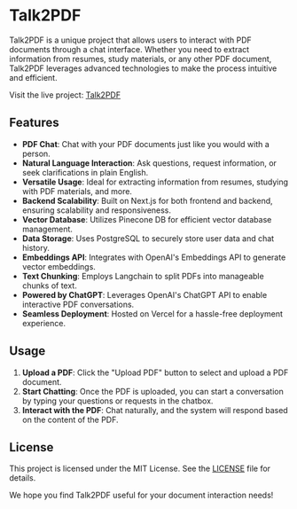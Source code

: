 # Talk2PDF

Talk2PDF is a unique project that allows users to interact with PDF documents through a chat interface. Whether you need to extract information from resumes, study materials, or any other PDF document, Talk2PDF leverages advanced technologies to make the process intuitive and efficient.

Visit the live project: [Talk2PDF](https://talk2pdf.vercel.app)

## Features

- **PDF Chat**: Chat with your PDF documents just like you would with a person.
- **Natural Language Interaction**: Ask questions, request information, or seek clarifications in plain English.
- **Versatile Usage**: Ideal for extracting information from resumes, studying with PDF materials, and more.
- **Backend Scalability**: Built on Next.js for both frontend and backend, ensuring scalability and responsiveness.
- **Vector Database**: Utilizes Pinecone DB for efficient vector database management.
- **Data Storage**: Uses PostgreSQL to securely store user data and chat history.
- **Embeddings API**: Integrates with OpenAI's Embeddings API to generate vector embeddings.
- **Text Chunking**: Employs Langchain to split PDFs into manageable chunks of text.
- **Powered by ChatGPT**: Leverages OpenAI's ChatGPT API to enable interactive PDF conversations.
- **Seamless Deployment**: Hosted on Vercel for a hassle-free deployment experience.


## Usage

1. **Upload a PDF**: Click the "Upload PDF" button to select and upload a PDF document.
2. **Start Chatting**: Once the PDF is uploaded, you can start a conversation by typing your questions or requests in the chatbox.
3. **Interact with the PDF**: Chat naturally, and the system will respond based on the content of the PDF.

## License

This project is licensed under the MIT License. See the [LICENSE](LICENSE) file for details.

We hope you find Talk2PDF useful for your document interaction needs!

